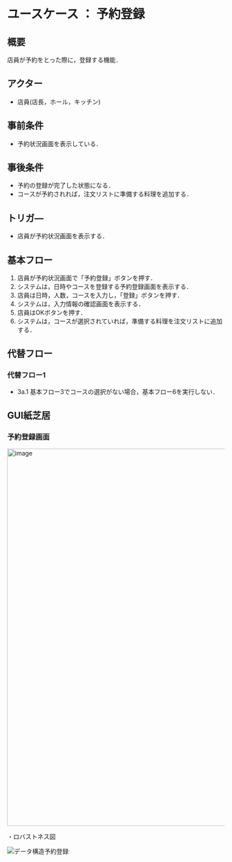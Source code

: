# ユースケース ： 予約登録

## 概要
店員が予約をとった際に，登録する機能．

## アクター
- 店員(店長，ホール，キッチン)

## 事前条件
- 予約状況画面を表示している．

## 事後条件
- 予約の登録が完了した状態になる．
- コースが予約されれば，注文リストに準備する料理を追加する．

## トリガ―
- 店員が予約状況画面を表示する．

## 基本フロー
1. 店員が予約状況画面で「予約登録」ボタンを押す．
2. システムは，日時やコースを登録する予約登録画面を表示する．
3. 店員は日時，人数，コースを入力し，「登録」ボタンを押す．
4. システムは，入力情報の確認画面を表示する．
5. 店員はOKボタンを押す．
6. システムは，コースが選択されていれば，準備する料理を注文リストに追加する．

## 代替フロー
### 代替フロー1
- 3a.1  基本フロー3でコースの選択がない場合，基本フロー6を実行しない．

## GUI紙芝居
### 予約登録画面

<img width="872" alt="image" src="https://github.com/urakawa-es5/security/assets/119495449/106ef189-8e14-4ba2-9ee3-fa9b6175f1dc">

・ロバストネス図

![データ構造予約登録](https://github.com/urakawa-es5/security/assets/136284569/5c5494e9-06a6-4993-bc01-582dec062c63)




